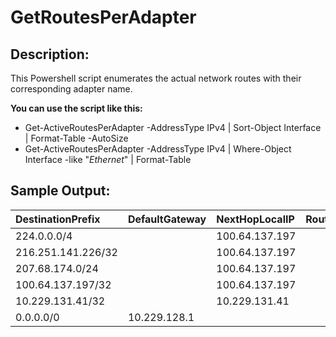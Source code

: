 # GetRoutesPerAdapter

## Description:
This Powershell script enumerates the actual network routes with their corresponding adapter name.

__You can use the script like this:__
- Get-ActiveRoutesPerAdapter -AddressType IPv4 | Sort-Object Interface | Format-Table -AutoSize
- Get-ActiveRoutesPerAdapter -AddressType IPv4 | Where-Object Interface -like "*Ethernet*" | Format-Table

## Sample Output:
| DestinationPrefix | DefaultGateway | NextHopLocalIP | RouteMetric | InterfaceMetric | Interface | IfIndex |
| :--- | :--- | :--- | ---: | ---: | ---: | ---: | 
| 224.0.0.0/4 |  | 100.64.137.197 | 256 | 1 | MYVPN | 30 |
| 216.251.141.226/32 |  | 100.64.137.197 | 256 | 1 | MYVPN | 30 |
| 207.68.174.0/24 |  | 100.64.137.197 | 256 | 1 | MYVPN | 30 |
| 100.64.137.197/32 |  | 100.64.137.197 | 256 | 1 | MYVPN | 30 |
| 10.229.131.41/32  |  | 10.229.131.41 | 256 | 35 | Wi-Fi  | 12 |
| 0.0.0.0/0| 10.229.128.1  | | 0 | 35 | Wi-Fi | 12 |